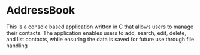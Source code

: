 # AddressBook
This is a console based application written in C that allows users to manage their contacts. The application enables users to  add, search, edit, delete, and list contacts, while ensuring the data is saved for future use through file  handling
